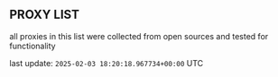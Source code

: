 ## PROXY LIST

all proxies in this list were collected from open sources and tested for functionality

last update: `2025-02-03 18:20:18.967734+00:00` UTC